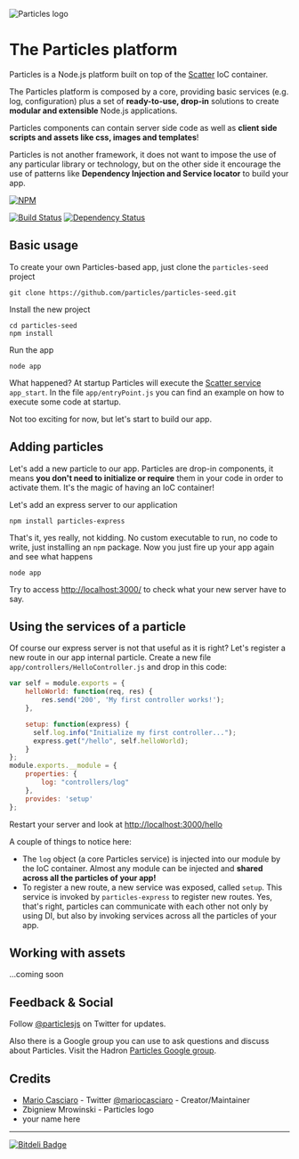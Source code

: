 ![Particles logo](https://raw.github.com/particles/particles/master/img/particles_logo_140.png)

# The Particles platform

Particles is a Node.js platform built on top of the [Scatter](https://github.com/mariocasciaro/scatter) IoC container. 

The Particles platform is composed by a core, providing basic services (e.g. log, configuration) plus a set of **ready-to-use, drop-in** solutions to create **modular and extensible** Node.js applications. 

Particles components can contain server side code as well as **client side scripts and assets like css, images and templates**!

Particles is not another framework, 
it does not want to impose the use of any particular library or technology, but on the other side it encourage the use of patterns like **Dependency Injection and Service locator** to build your app.

[![NPM](https://nodei.co/npm/particles.png?downloads=true)](https://nodei.co/npm/particles/)

[![Build Status](https://travis-ci.org/particles/particles.png)](https://travis-ci.org/particles/particles)
[![Dependency Status](https://david-dm.org/particles/particles.png)](https://david-dm.org/particles/particles)


## Basic usage

To create your own Particles-based app, just clone the `particles-seed` project

```
git clone https://github.com/particles/particles-seed.git
```

Install the new project

```
cd particles-seed
npm install
```

Run the app

```
node app
```

What happened? At startup Particles will execute the [Scatter service](https://github.com/mariocasciaro/scatter/wiki/Guide#services) `app_start`. In the file `app/entryPoint.js` you can find an example on how to execute some code at startup. 

Not too exciting for now, but let's start to build our app.

## Adding particles

Let's add a new particle to our app. Particles are drop-in components, it means **you don't need to initialize or require** them in your code in order to activate them. It's the magic of having an IoC container!

Let's add an express server to our application

```
npm install particles-express
```

That's it, yes really, not kidding. No custom executable to run, no code to write, just installing an `npm` package. Now you just  fire up your app again and see what happens

```
node app
```

Try to access [http://localhost:3000/](http://localhost:3000/) to check what your new server have to say.

## Using the services of a particle

Of course our express server is not that useful as it is right? Let's register a new route in our app internal particle. Create a new file `app/controllers/HelloController.js` and drop in this code:

```javascript
var self = module.exports = {
    helloWorld: function(req, res) {
        res.send('200', 'My first controller works!');
    },

    setup: function(express) {
      self.log.info("Initialize my first controller...");
      express.get("/hello", self.helloWorld);
    }
};
module.exports.__module = {
    properties: {
        log: "controllers/log"
    },
    provides: 'setup'
};
```

Restart your server and look at [http://localhost:3000/hello](http://localhost:3000/hello)

A couple of things to notice here:

* The `log` object (a core Particles service) is injected into our module by the IoC container. Almost any module can be injected and **shared across all the particles of your app!**
* To register a new route, a new service was exposed, called `setup`. This service is invoked by `particles-express` to register new routes. Yes, that's right, particles can communicate with each other not only by using DI, but also by invoking services across all the particles of your app.

## Working with assets

...coming soon

## Feedback & Social

Follow [@particlesjs](https://twitter.com/particlesjs) on Twitter for updates.

Also there is a Google group you can use to ask questions and discuss about Particles. 
Visit the Hadron [Particles Google group](http://groups.google.com/d/forum/particlesjs).

## Credits

* [Mario Casciaro](https://github.com/mariocasciaro) - Twitter [@mariocasciaro](https://twitter.com/mariocasciaro) - Creator/Maintainer
* Zbigniew Mrowinski - Particles logo
* your name here

-----


[![Bitdeli Badge](https://d2weczhvl823v0.cloudfront.net/particles/particles/trend.png)](https://bitdeli.com/free "Bitdeli Badge")

